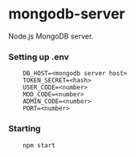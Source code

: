 # mongodb-server

Node.js MongoDB server.

### Setting up .env
```
	DB_HOST=<mongodb server host>
	TOKEN_SECRET=<hash>
	USER_CODE=<number>
	MOD_CODE=<number>
	ADMIN_CODE=<number>
	PORT=<number>
```

### Starting
```
	npm start
````
